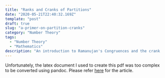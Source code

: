 ```yaml
---
title: "Ranks and Cranks of Partitions"
date: "2020-05-21T22:40:32.169Z"
template: "post"
draft: true
slug: "a-primer-on-partition-cranks"
category: "Number Theory"
tags:
  - "Number Theory"
  - "Mathematics"
description: "An introduction to Ramanujan's Congruences and the crank function."
---
```



Unfortunately, the latex document I used to create this pdf was too complex to be converted using pandoc. Please refer [here](/Partition_Cranks_and_Ramanujan_Congruences.pdf) for the article.